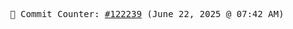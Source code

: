<p align="center">
    <samp>
        📮 Commit Counter: <a href="https://github.com/Javascript-void0/Javascript-void0/commits/main">#122239</a> (June 22, 2025 @ 07:42 AM)
    </samp>
</p>